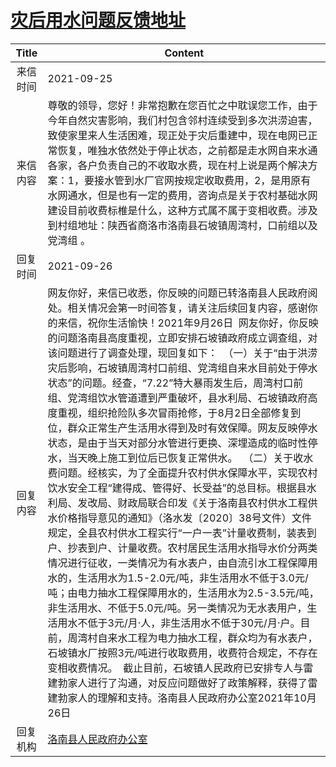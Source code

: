 # <a href="http://www.shangluo.gov.cn/zmhd/ldxxxx.jsp?urltype=leadermail.LeaderMailContentUrl&wbtreeid=1112&leadermailid=7900">灾后用水问题反馈地址</a>
|Title|Content|
|:---:|---|
|来信时间|2021-09-25|
|来信内容|尊敬的领导，您好！非常抱歉在您百忙之中耽误您工作，由于今年自然灾害影响，我们村包含邻村连续受到多次洪涝迫害，致使家里来人生活困难，现正处于灾后重建中，现在电网已正常恢复，唯独水依然处于停止状态，之前都是走水网自来水通各家，各户负责自己的不收取水费，现在村上说是两个解决方案：1，要接水管到水厂官网按规定收取费用，2，是用原有水网通水，但是也有一定的费用，咨询点是关于农村基础水网建设目前收费标椎是什么，这种方式属不属于变相收费。涉及到村组地址：陕西省商洛市洛南县石坡镇周湾村，口前组以及党湾组 。|
|回复时间|2021-09-26|
|回复内容|网友你好，来信已收悉，你反映的问题已转洛南县人民政府阅处。相关情况会第一时间答复，请关注后续回复内容，感谢你的来信，祝你生活愉快！2021年9月26日  网友你好，你反映的问题洛南县高度重视，立即安排石坡镇政府成立调查组，对该问题进行了调查处理，现回复如下：  （一）关于“由于洪涝灾后影响，石坡镇周湾村口前组、党湾组自来水目前处于停水状态”的问题。经查，“7.22”特大暴雨发生后，周湾村口前组、党湾组饮水管道遭到严重破坏，县水利局、石坡镇政府高度重视，组织抢险队多次冒雨抢修，于8月2日全部修复到位，群众正常生产生活用水得到及时有效保障。网友反映停水状态，是由于当天对部分水管进行更换、深埋造成的临时性停水，当天晚上施工到位后已恢复正常供水。  （二）关于收水费问题。经核实，为了全面提升农村供水保障水平，实现农村饮水安全工程“建得成、管得好、长受益”的总目标。根据县水利局、发改局、财政局联合印发《关于洛南县农村供水工程供水价格指导意见的通知》（洛水发〔2020〕38号文件）文件规定，全县农村供水工程实行“一户一表”计量收费制，装表到户、抄表到户、计量收费。农村居民生活用水指导水价分两类情况进行征收，一类情况为有水表户，由自流引水工程保障用水的，生活用水为1.5-2.0元/吨，非生活用水不低于3.0元/吨；由电力抽水工程保障用水的，生活用水为2.5-3.5元/吨，非生活用水、不低于5.0元/吨。另一类情况为无水表用户，生活用水不低于3元/月·人，非生活用水不低于30元/月·户。目前，周湾村自来水工程为电力抽水工程，群众均为有水表户，石坡镇水厂按照3元/吨进行收取费用，收费符合规定，不存在变相收费情况。  截止目前，石坡镇人民政府已安排专人与雷建勃家人进行了沟通，对反应问题做好了政策解释，获得了雷建勃家人的理解和支持。洛南县人民政府办公室2021年10月26日|
|回复机构|<a href="../../categories/agencies/洛南县人民政府办公室.md">洛南县人民政府办公室</a>|

